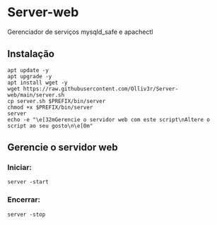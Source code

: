 # Server-web
Gerenciador de serviços mysqld_safe e apachectl

## Instalação
```
apt update -y
apt upgrade -y
apt install wget -y
wget https://raw.githubusercontent.com/Olliv3r/Server-web/main/server.sh
cp server.sh $PREFIX/bin/server
chmod +x $PREFIX/bin/server
server
echo -e "\e[32mGerencie o servidor web com este script\nAltere o script ao seu gosto\n\e[0m"
```

## Gerencie o servidor web
### Iniciar:
```
server -start
```
### Encerrar:
```
server -stop
```
